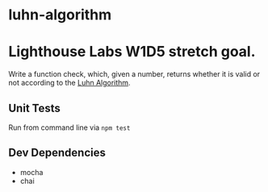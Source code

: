 # luhn-algorithm
# Lighthouse Labs W1D5 stretch goal.

Write a function check, which, given a number, returns whether it is valid or not according
to the [Luhn Algorithm](https://en.wikipedia.org/wiki/Luhn_algorithm).

## Unit Tests
Run from command line via `npm test`

## Dev Dependencies
- mocha
- chai
